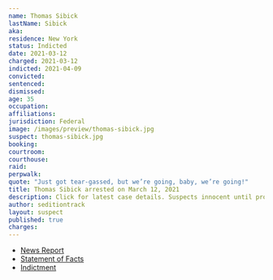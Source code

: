 ```yaml
---
name: Thomas Sibick
lastName: Sibick
aka:
residence: New York
status: Indicted
date: 2021-03-12
charged: 2021-03-12
indicted: 2021-04-09
convicted: 
sentenced: 
dismissed: 
age: 35
occupation:
affiliations:
jurisdiction: Federal
image: /images/preview/thomas-sibick.jpg
suspect: thomas-sibick.jpg
booking:
courtroom:
courthouse:
raid:
perpwalk:
quote: "Just got tear-gassed, but we’re going, baby, we’re going!"
title: Thomas Sibick arrested on March 12, 2021
description: Click for latest case details. Suspects innocent until proven guilty.
author: seditiontrack
layout: suspect
published: true
charges:
---
```

- [News Report](https://buffalonews.com/news/local/buffalo-man-charged-in-attack-on-capitol-officer-says-he-buried-cops-badge-in-backyard/article_3c9f8f5e-8398-11eb-87ca-9f337774ebb3.html)
- [Statement of Facts](https://extremism.gwu.edu/sites/g/files/zaxdzs2191/f/Thomas%20Sibick%20Statement%20of%20Facts.pdf)
- [Indictment](https://extremism.gwu.edu/sites/g/files/zaxdzs2191/f/Sibick%20Head%20Young%20Indictment.pdf)
